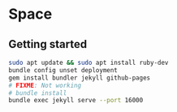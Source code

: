# Space

## Getting started

```sh
sudo apt update && sudo apt install ruby-dev
bundle config unset deployment
gem install bundler jekyll github-pages
# FIXME: Not working
# bundle install
bundle exec jekyll serve --port 16000
```
